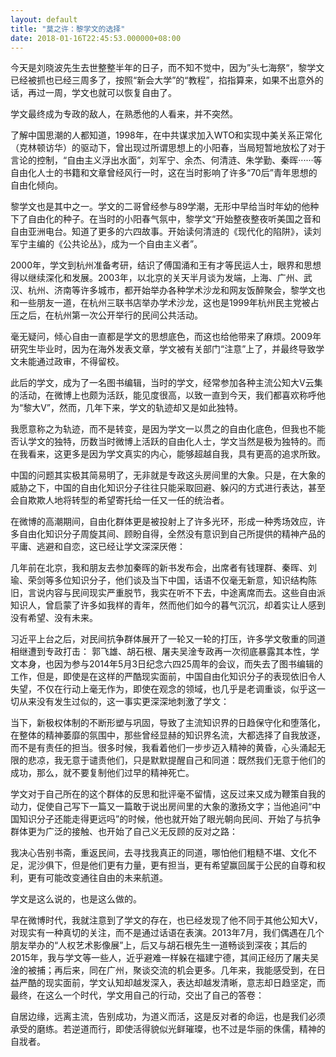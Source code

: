 ```yaml
---
layout: default
title: "莫之许：黎学文的选择"
date: 2018-01-16T22:45:53.000000+08:00
---
```


今天是刘晓波先生去世整整半年的日子，而不知不觉中，因为”头七海祭“，黎学文已经被抓也已经三周多了，按照“新会大学”的“教程”，掐指算来，如果不出意外的话，再过一周，学文也就可以恢复自由了。

学文最终成为专政的敌人，在熟悉他的人看来，并不突然。

了解中国思潮的人都知道，1998年，在中共谋求加入WTO和实现中美关系正常化（克林顿访华）的驱动下，曾出现过所谓思想上的小阳春，当局短暂地放松了对于言论的控制，“自由主义浮出水面”，刘军宁、余杰、何清涟、朱学勤、秦晖······等自由化人士的书籍和文章曾经风行一时，这在当时影响了许多“70后”青年思想的自由化倾向。

黎学文也是其中之一。学文的二哥曾经参与89学潮，无形中早给当时年幼的他种下了自由化的种子。在当时的小阳春气氛中，黎学文“开始整夜整夜听美国之音和自由亚洲电台。知道了更多的六四故事。开始读何清涟的《现代化的陷阱》，读刘军宁主编的《公共论丛》，成为一个自由主义者”。

2000年，学文到杭州准备考研，结识了傅国涌和王有才等民运人士，眼界和思想得以继续深化和发展。2003年，以北京的关天半月谈为发端，上海、广州、武汉、杭州、济南等许多城市，都开始举办各种学术沙龙和网友饭醉聚会，黎学文也和一些朋友一道，在杭州三联书店举办学术沙龙，这也是1999年杭州民主党被占压之后，在杭州第一次公开举行的民间公共活动。

毫无疑问，倾心自由一直都是学文的思想底色，而这也给他带来了麻烦。2009年研究生毕业时，因为在海外发表文章，学文被有关部门“注意”上了，并最终导致学文未能通过政审，不得留校。

此后的学文，成为了一名图书编辑，当时的学文，经常参加各种主流公知大V云集的活动，在微博上也颇为活跃，能见度很高，以致一直到今天，我们都喜欢称呼他为“黎大V”，然而，几年下来，学文的轨迹却又是如此独特。

我愿意称之为轨迹，而不是转变，是因为学文一以贯之的自由化底色，但我也不能否认学文的独特，历数当时微博上活跃的自由化人士，学文当然是极为独特的。而在我看来，这更多是因为学文真实的内心，能够超越自我，具有更高的追求所致。

中国的问题其实极其简易明了，无非就是专政这头房间里的大象。只是，在大象的威胁之下，中国的自由化知识分子往往只能采取回避、躲闪的方式进行表达，甚至会自欺欺人地将转型的希望寄托给一任又一任的统治者。

在微博的高潮期间，自由化群体更是被投射上了许多光环，形成一种秀场效应，许多自由化知识分子周旋其间、顾盼自得，全然没有意识到自己所提供的精神产品的平庸、逃避和自恋，这已经让学文深深厌倦：

几年前在北京，我和朋友去参加秦晖的新书发布会，出席者有钱理群、秦晖、刘瑜、荣剑等多位知识分子，他们谈及当下中国，话语不仅毫无新意，知识结构陈旧，言说内容与民间现实严重脱节，我实在听不下去，中途离席而去。这些自由派知识人，曾启蒙了许多如我样的青年，然而他们如今的暮气沉沉，却着实让人感到没有希望、没有未来。

习近平上台之后，对民间抗争群体展开了一轮又一轮的打压，许多学文敬重的同道相继遭到专政打击： 郭飞雄、胡石根、屠夫吴淦专政再一次彻底暴露其本性，学文本身，也因为参与2014年5月3日纪念六四25周年的会议，而失去了图书编辑的工作，但是，即使是在这样的严酷现实面前，中国自由化知识分子的表现依旧令人失望，不仅在行动上毫无作为，即使在观念的领域，也几乎是老调重谈，似乎这一切从来没有发生过似的，这一事实更深深地刺激了学文：

当下，新极权体制的不断形塑与巩固，导致了主流知识界的日趋保守化和堕落化，在整体的精神萎靡的氛围中，那些曾经显赫的知识界名流，大都选择了自我放逐，而不是有责任的担当。很多时候，我看着他们一步步迈入精神的黄昏，心头涌起无限的悲凉，我无意于谴责他们，只是默默提醒自己和同道：既然我们无意于他们的成功，那么，就不要复制他们过早的精神死亡。

学文对于自己所在的这个群体的反思和批评毫不留情，这反过来又成为鞭策自我的动力，促使自己写下一篇又一篇敢于说出房间里的大象的激扬文字；当他追问“中国知识分子还能走得更远吗”的时候，他也就开始了眼光朝向民间、开始了与抗争群体更为广泛的接触、也开始了自己义无反顾的反对之路：

我决心告别书斋，重返民间，去寻找我真正的同道，哪怕他们粗糙不堪、文化不足，泥沙俱下，但是他们更有力量，更有担当，更有希望赢回属于公民的自尊和权利，更有可能改变通往自由的未来航道。

学文是这么说的，也是这么做的。

早在微博时代，我就注意到了学文的存在，也已经发现了他不同于其他公知大V，对现实有一种真切的关注，而不是通过话语在表演。2013年7月，我们偶遇在几个朋友举办的“人权艺术影像展”上，后又与胡石根先生一道畅谈到深夜；其后的2015年，我与学文等一些人，近乎避难一样躲在福建宁德，其间正经历了屠夫吴淦的被捕；再后来，同在广州，聚谈交流的机会更多。几年来，我能感受到，在日益严酷的现实面前，学文认知却越发深入，表达却越发清晰，意志却日趋坚定，而最终，在这么一个时代，学文用自己的行动，交出了自己的答卷：

自居边缘，远离主流，告别成功，为道义而活，这是反对者的命运，也是我们必须承受的磨练。若逆道而行，即使活得貌似光鲜璀璨，也不过是华丽的侏儒，精神的自戕者。

